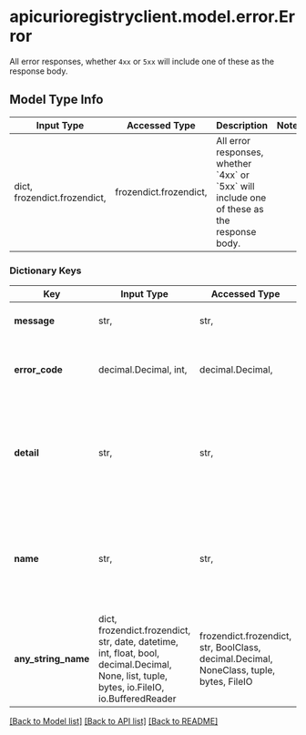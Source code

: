# apicurioregistryclient.model.error.Error

All error responses, whether `4xx` or `5xx` will include one of these as the response body.

## Model Type Info
Input Type | Accessed Type | Description | Notes
------------ | ------------- | ------------- | -------------
dict, frozendict.frozendict,  | frozendict.frozendict,  | All error responses, whether &#x60;4xx&#x60; or &#x60;5xx&#x60; will include one of these as the response body. | 

### Dictionary Keys
Key | Input Type | Accessed Type | Description | Notes
------------ | ------------- | ------------- | ------------- | -------------
**message** | str,  | str,  | The short error message. | [optional] 
**error_code** | decimal.Decimal, int,  | decimal.Decimal,  | The server-side error code. | [optional] value must be a 32 bit integer
**detail** | str,  | str,  | Full details about the error.  This might contain a server stack trace, for example. | [optional] 
**name** | str,  | str,  | The error name - typically the classname of the exception thrown by the server. | [optional] 
**any_string_name** | dict, frozendict.frozendict, str, date, datetime, int, float, bool, decimal.Decimal, None, list, tuple, bytes, io.FileIO, io.BufferedReader | frozendict.frozendict, str, BoolClass, decimal.Decimal, NoneClass, tuple, bytes, FileIO | any string name can be used but the value must be the correct type | [optional]

[[Back to Model list]](../../README.md#documentation-for-models) [[Back to API list]](../../README.md#documentation-for-api-endpoints) [[Back to README]](../../README.md)

